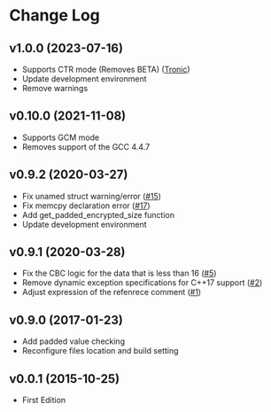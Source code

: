 Change Log
==========

## v1.0.0 (2023-07-16)

- Supports CTR mode (Removes BETA) ([Tronic](https://github.com/Tronic))
- Update development environment
- Remove warnings


## v0.10.0 (2021-11-08)

- Supports GCM mode
- Removes support of the GCC 4.4.7


## v0.9.2 (2020-03-27)

- Fix unamed struct warning/error ([#15](https://github.com/kkAyataka/plusaes/issues/15))
- Fix memcpy declaration error ([#17](https://github.com/kkAyataka/plusaes/issues/17))
- Add get_padded_encrypted_size function
- Update development environment


## v0.9.1 (2020-03-28)

- Fix the CBC logic for the data that is less than 16 ([#5](https://github.com/kkAyataka/plusaes/issues/5))
- Remove dynamic exception specifications for C++17 support ([#2](https://github.com/kkAyataka/plusaes/issues/2))
- Adjust expression of the refenrece comment ([#1](https://github.com/kkAyataka/plusaes/issues/1))


## v0.9.0 (2017-01-23)

- Add padded value checking
- Reconfigure files location and build setting


## v0.0.1 (2015-10-25)

- First Edition
